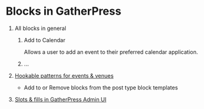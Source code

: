# Blocks in GatherPress

1. All blocks in general <!-- Maybe better put under /docs/user/... and just link it? -->

    1. Add to Calendar

       Allows a user to add an event to their preferred calendar application.

    2. ...
2. [Hookable patterns for events & venues](./hookable-patterns/)
    - Add to or Remove blocks from the post type block templates
3. [Slots & fills in GatherPress Admin UI](./slot-fills/)
